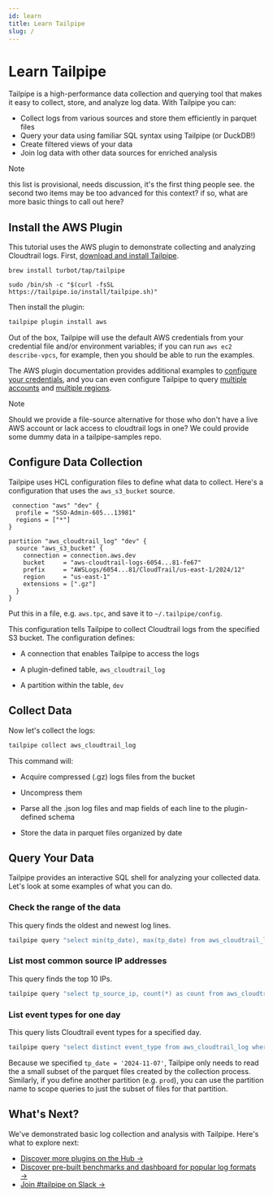 ```yaml
---
id: learn
title: Learn Tailpipe
slug: /
---
```



# Learn Tailpipe

Tailpipe is a high-performance data collection and querying tool that makes it easy to collect, store, and analyze log data. With Tailpipe you can:

- Collect logs from various sources and store them efficiently in parquet files
- Query your data using familiar SQL syntax using Tailpipe (or DuckDB!)
- Create filtered views of your data
- Join log data with other data sources for enriched analysis

> [!NOTE]
> this list is provisional, needs discussion, it's the first thing people see.
> the second two items may be too advanced for this context?
> if so, what are more basic things to call out here?
## Install the AWS Plugin

This tutorial uses the AWS plugin to demonstrate collecting and analyzing Cloudtrail logs. First, [download and install Tailpipe](/downloads).

```bash+macos
brew install turbot/tap/tailpipe
```

```bash+linux
sudo /bin/sh -c "$(curl -fsSL https://tailpipe.io/install/tailpipe.sh)"
```

Then install the plugin:

```bash
tailpipe plugin install aws
```

Out of the box, Tailpipe will use the default AWS credentials from your credential file and/or environment variables; if you can run `aws ec2 describe-vpcs`, for example, then you should be able to run the examples. 

The AWS plugin documentation provides additional examples to [configure your credentials](https://hub.tailpipe.io/plugins/turbot/aws#configuring-aws-credentials), and you can even configure Tailpipe to query [multiple accounts](https://tailpipe.io/docs#:~:text=tailpipe%20to%20query-,multiple%20accounts,-and%20multiple%20regions) and [multiple regions](https://tailpipe.io/docs#:~:text=multiple%20accounts%20and-,multiple%20regions).

> [!NOTE]
> Should we provide a file-source alternative for those who don't have a live AWS account or lack access to cloudtrail logs in one? 
> We could provide some dummy data in a tailpipe-samples repo.

## Configure Data Collection

Tailpipe uses HCL configuration files to define what data to collect. Here's a configuration that uses the `aws_s3_bucket` source.

```
 connection "aws" "dev" {
  profile = "SSO-Admin-605...13981"
  regions = ["*"]
}

partition "aws_cloudtrail_log" "dev" {
  source "aws_s3_bucket" {
    connection = connection.aws.dev
    bucket     = "aws-cloudtrail-logs-6054...81-fe67"
    prefix     = "AWSLogs/6054...81/CloudTrail/us-east-1/2024/12"
    region     = "us-east-1"
    extensions = [".gz"]
  }
}
```

Put this in a file, e.g. `aws.tpc`, and save it to `~/.tailpipe/config`.

This configuration tells Tailpipe to collect Cloudtrail logs from the specified S3 bucket. The configuration defines:

- A connection that enables Tailpipe to access the logs

- A plugin-defined table, `aws_cloudtrail_log`

- A partition within the table, `dev`

## Collect Data

Now let's collect the logs:

```bash
tailpipe collect aws_cloudtrail_log
```

This command will:

- Acquire compressed (.gz) logs files from the bucket

- Uncompress them

- Parse all the .json log files and map fields of each line to the plugin-defined schema

- Store the data in parquet files organized by date

## Query Your Data

Tailpipe provides an interactive SQL shell for analyzing your collected data. Let's look at some examples of what you can do.

### Check the range of the data

This query finds the oldest and newest log lines.

```bash
tailpipe query "select min(tp_date), max(tp_date) from aws_cloudtrail_log"
```

### List most common source IP addresses

This query finds the top 10 IPs.

```bash
tailpipe query "select tp_source_ip, count(*) as count from aws_cloudtrail_log group by tp_source_ip order by count desc"
```

### List event types for one day

This query lists Cloudtrail event types for a specified day.

```bash
tailpipe query "select distinct event_type from aws_cloudtrail_log where tp_date = '2024-11-07'"
```

Because we specified `tp_date = '2024-11-07'`, Tailpipe only needs to read the a small subset of the parquet files created by the collection process. Similarly, if you define another partition (e.g. `prod`), you can use the partition name to scope queries to just the subset of files for that partition.

## What's Next?

We've demonstrated basic log collection and analysis with Tailpipe. Here's what to explore next:

- [Discover more plugins on the Hub →](https://hub.tailpipe.io/plugins)
- [Discover pre-built benchmarks and dashboard for popular log formats →](https://hub.tailpipe.io/mods)
- [Join #tailpipe on Slack →](https://turbot.com/community/join)

